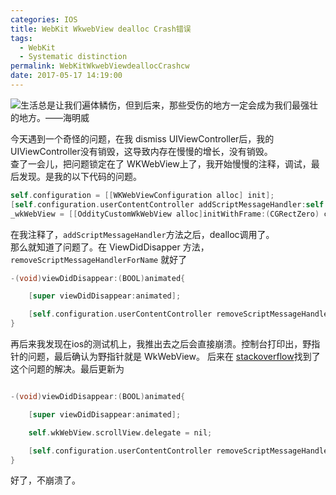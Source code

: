 ```yaml
---
categories: IOS
title: WebKit WkwebView dealloc Crash错误
tags:
  - WebKit
  - Systematic distinction
permalink: WebKitWkwebViewdeallocCrashcw
date: 2017-05-17 14:19:00
---
```


![](http://image.msiter.com/stock-photo-212206847.jpg "生活总是让我们遍体鳞伤，但到后来，那些受伤的地方一定会成为我们最强壮的地方。——海明威")

<!-- more -->


今天遇到一个奇怪的问题，在我 dismiss UIViewController后，我的UIViewController没有销毁，这导致内存在慢慢的增长，没有销毁。         
查了一会儿，把问题锁定在了 WKWebView上了，我开始慢慢的注释，调试，最后发现。是我的以下代码的问题。

````objectivec
self.configuration = [[WKWebViewConfiguration alloc] init];
[self.configuration.userContentController addScriptMessageHandler:self name: OddityWkWebViewConfiguration];
_wkWebView = [[OddityCustomWkWebView alloc]initWithFrame:(CGRectZero) configuration:self.configuration];
````       

在我注释了，`addScriptMessageHandler`方法之后，dealloc调用了。        
那么就知道了问题了。在 ViewDidDisapper 方法，`removeScriptMessageHandlerForName` 就好了

````objectivec
-(void)viewDidDisappear:(BOOL)animated{

    [super viewDidDisappear:animated];

    [self.configuration.userContentController removeScriptMessageHandlerForName: OddityWkWebViewConfiguration];
}
````

再后来我发现在ios的测试机上，我推出去之后会直接崩溃。控制台打印出，野指针的问题，最后确认为野指针就是 WkWebView。
后来在 [stackoverflow](http://stackoverflow.com/questions/35529080/wkwebview-crashes-on-deinit)找到了这个问题的解决。最后更新为

````objectivec

-(void)viewDidDisappear:(BOOL)animated{

    [super viewDidDisappear:animated];

    self.wkWebView.scrollView.delegate = nil;

    [self.configuration.userContentController removeScriptMessageHandlerForName: OddityWkWebViewConfiguration];
}
````


好了，不崩溃了。
